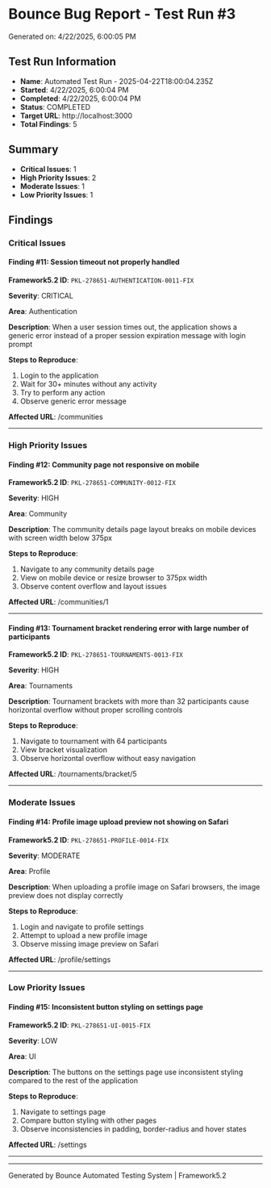 # Bounce Bug Report - Test Run #3

Generated on: 4/22/2025, 6:00:05 PM

## Test Run Information

- **Name**: Automated Test Run - 2025-04-22T18:00:04.235Z
- **Started**: 4/22/2025, 6:00:04 PM
- **Completed**: 4/22/2025, 6:00:04 PM
- **Status**: COMPLETED
- **Target URL**: http://localhost:3000
- **Total Findings**: 5

## Summary

- **Critical Issues**: 1
- **High Priority Issues**: 2
- **Moderate Issues**: 1
- **Low Priority Issues**: 1

## Findings

### Critical Issues

#### Finding #11: Session timeout not properly handled

**Framework5.2 ID**: `PKL-278651-AUTHENTICATION-0011-FIX`

**Severity**: CRITICAL

**Area**: Authentication

**Description**:
When a user session times out, the application shows a generic error instead of a proper session expiration message with login prompt

**Steps to Reproduce**:
1. Login to the application
2. Wait for 30+ minutes without any activity
3. Try to perform any action
4. Observe generic error message

**Affected URL**: /communities

---

### High Priority Issues

#### Finding #12: Community page not responsive on mobile

**Framework5.2 ID**: `PKL-278651-COMMUNITY-0012-FIX`

**Severity**: HIGH

**Area**: Community

**Description**:
The community details page layout breaks on mobile devices with screen width below 375px

**Steps to Reproduce**:
1. Navigate to any community details page
2. View on mobile device or resize browser to 375px width
3. Observe content overflow and layout issues

**Affected URL**: /communities/1

---

#### Finding #13: Tournament bracket rendering error with large number of participants

**Framework5.2 ID**: `PKL-278651-TOURNAMENTS-0013-FIX`

**Severity**: HIGH

**Area**: Tournaments

**Description**:
Tournament brackets with more than 32 participants cause horizontal overflow without proper scrolling controls

**Steps to Reproduce**:
1. Navigate to tournament with 64 participants
2. View bracket visualization
3. Observe horizontal overflow without easy navigation

**Affected URL**: /tournaments/bracket/5

---

### Moderate Issues

#### Finding #14: Profile image upload preview not showing on Safari

**Framework5.2 ID**: `PKL-278651-PROFILE-0014-FIX`

**Severity**: MODERATE

**Area**: Profile

**Description**:
When uploading a profile image on Safari browsers, the image preview does not display correctly

**Steps to Reproduce**:
1. Login and navigate to profile settings
2. Attempt to upload a new profile image
3. Observe missing image preview on Safari

**Affected URL**: /profile/settings

---

### Low Priority Issues

#### Finding #15: Inconsistent button styling on settings page

**Framework5.2 ID**: `PKL-278651-UI-0015-FIX`

**Severity**: LOW

**Area**: UI

**Description**:
The buttons on the settings page use inconsistent styling compared to the rest of the application

**Steps to Reproduce**:
1. Navigate to settings page
2. Compare button styling with other pages
3. Observe inconsistencies in padding, border-radius and hover states

**Affected URL**: /settings

---


---

Generated by Bounce Automated Testing System | Framework5.2
